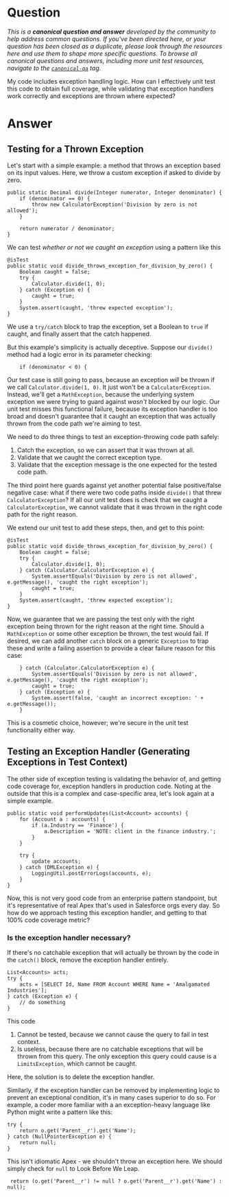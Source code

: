 
# Question

*This is a **canonical question and answer** developed by the community to help address common questions. If you've been directed here, or your question has been closed as a duplicate, please look through the resources here and use them to shape more specific questions. To browse all canonical questions and answers, including more unit test resources, navigate to the [`canonical-qa`](https://salesforce.stackexchange.com/questions/tagged/canonical-qa) tag.*

My code includes exception handling logic. How can I effectively unit test this code to obtain full coverage, while validating that exception handlers work correctly and exceptions are thrown where expected?

# Answer

## Testing for a Thrown Exception

Let's start with a simple example: a method that throws an exception based on its input values. Here, we throw a custom exception if asked to divide by zero.

    public static Decimal divide(Integer numerator, Integer denominator) {
        if (denominator == 0) {
            throw new CalculatorException('Division by zero is not allowed');
        }

        return numerator / denominator;
    }
    
We can test *whether or not we caught an exception* using a pattern like this

    @isTest
    public static void divide_throws_exception_for_division_by_zero() {
        Boolean caught = false;
        try {
            Calculator.divide(1, 0);
        } catch (Exception e) {
            caught = true;
        }
        System.assert(caught, 'threw expected exception');
    }
    
We use a `try/catch` block to trap the exception, set a Boolean to `true` if caught, and finally assert that the catch happened.

But this example's simplicity is actually deceptive. Suppose our `divide()` method had a logic error in its parameter checking:

        if (denominator < 0) {
        
Our test case is still going to pass, because an exception *will* be thrown if we call `Calculator.divide(1, 0)`. It just won't be a `CalculatorException`. Instead, we'll get a `MathException`, because the underlying system exception we were trying to guard against *wasn't* blocked by our logic. Our unit test misses this functional failure, because its exception handler is too broad and doesn't guarantee that it caught an exception that was actually thrown from the code path we're aiming to test.

We need to do three things to test an exception-throwing code path safely:

 1. Catch the exception, so we can assert that it was thrown at all.
 1. Validate that we caught the correct exception type.
 1. Validate that the exception message is the one expected for the tested code path.
 
The third point here guards against yet another potential false positive/false negative case: what if there were two code paths inside `divide()` that threw `CalculatorException`? If all our unit test does is check that we caught a `CalculatorException`, we cannot validate that it was thrown in the right code path for the right reason.

We extend our unit test to add these steps, then, and get to this point:

    @isTest
    public static void divide_throws_exception_for_division_by_zero() {
        Boolean caught = false;
        try {
            Calculator.divide(1, 0);
        } catch (Calculator.CalculatorException e) {
            System.assertEquals('Division by zero is not allowed', e.getMessage(), 'caught the right exception');
            caught = true;
        }
        System.assert(caught, 'threw expected exception');
    }

Now, we guarantee that we are passing the test only with the right exception being thrown for the right reason at the right time. Should a `MathException` or some other exception be thrown, the test would fail. If desired, we can add another `catch` block on a generic `Exception` to trap these and write a failing assertion to provide a clear failure reason for this case:

        } catch (Calculator.CalculatorException e) {
            System.assertEquals('Division by zero is not allowed', e.getMessage(), 'caught the right exception');
            caught = true;
        } catch (Exception e) {
            System.assert(false, 'caught an incorrect exception: ' + e.getMessage());
        }
        
This is a cosmetic choice, however; we're secure in the unit test functionality either way.
  
## Testing an Exception Handler (Generating Exceptions in Test Context)

The other side of exception testing is validating the behavior of, and getting code coverage for, exception handlers in production code. Noting at the outside that this is a complex and case-specific area, let's look again at a simple example.

    public static void performUpdates(List<Account> accounts) {
        for (Account a : accounts) {
            if (a.Industry == 'Finance') {
                a.Description = 'NOTE: client in the finance industry.';
            }
        }

        try {
            update accounts;
        } catch (DMLException e) {
            LoggingUtil.postErrorLogs(accounts, e);
        }
    }
    
Now, this is not very good code from an enterprise pattern standpoint, but it's representative of real Apex that's used in Salesforce orgs every day. So how do we approach testing this exception handler, and getting to that 100% code coverage metric?

### Is the exception handler necessary?

If there's no catchable exception that will actually be thrown by the code in the `catch()` block, remove the exception handler entirely.

    List<Accounts> acts;
    try {
        acts = [SELECT Id, Name FROM Account WHERE Name = 'Amalgamated Industries'];
    } catch (Exception e) {
        // do something
    }
    
This code

 1. Cannot be tested, because we cannot cause the query to fail in test context.
 2. Is useless, because there are no catchable exceptions that will be thrown from this query. The only exception this query could cause is a `LimitsException`, which cannot be caught.
 
Here, the solution is to delete the exception handler.

Similarly, if the exception handler can be removed by implementing logic to prevent an exceptional condition, it's in many cases superior to do so. For example, a coder more familiar with a an exception-heavy language like Python might write a pattern like this:

    try {
        return o.get('Parent__r').get('Name');
    } catch (NullPointerException e) {
        return null;
    }
 
 This isn't idiomatic Apex - we shouldn't throw an exception here. We should simply check for `null` to Look Before We Leap.
 
     return (o.get('Parent__r') != null ? o.get('Parent__r').get('Name') : null);
